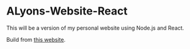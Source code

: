 # ALyons-Website-React
This will be a version of my  personal website using Node.js and React.

Build from [this website](https://scotch.io/tutorials/react-on-the-server-for-beginners-build-a-universal-react-and-node-app).
